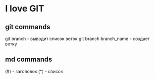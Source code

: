 # I love GIT 

## git commands
git branch -  выводит список веток
git branch branch_name - создает ветку

## md commands
(#) - заголовок
(*) - список